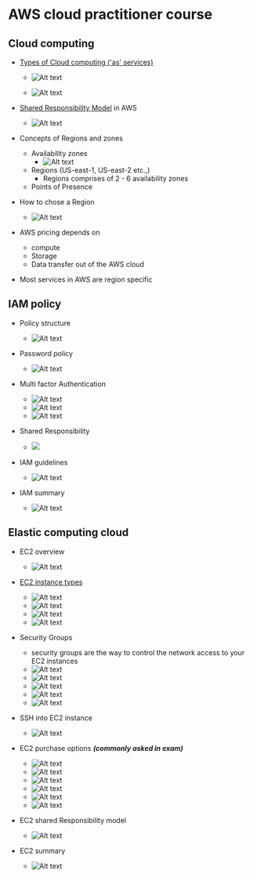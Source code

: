 # AWS cloud practitioner course

## Cloud computing

- [Types of Cloud computing ('as' services)](https://thoughtworks.udemy.com/course/aws-certified-cloud-practitioner-new/learn/lecture/20263106#overview)

  - ![Alt text](./Resources/as_service_modeling.png?raw=true)

  - ![Alt text](./Resources/as_service_examples.png?raw=true)

- [Shared Responsibility Model](https://aws.amazon.com/compliance/shared-responsibility-model/) in AWS

  - ![Alt text](./Resources/sharedRes.jpg?raw=true)

- Concepts of Regions and zones

  - Availability zones
    - ![Alt text](./Resources/aws_availability_zones.png?raw=true)
  - Regions (US-east-1, US-east-2 etc.,)
    - Regions comprises of 2 - 6 availability zones
  - Points of Presence

- How to chose a Region

  - ![Alt text](./Resources/aws_regions.png?raw=true)

- AWS pricing depends on

  - compute
  - Storage
  - Data transfer out of the AWS cloud

- Most services in AWS are region specific

## IAM policy

- Policy structure

  - ![Alt text](./Resources/IAM_policies_struct.png?raw=true)

- Password policy

  - ![Alt text](./Resources/IAM_passord_policy.png?raw=true)

- Multi factor Authentication

  - ![Alt text](./Resources/mfa_1.png?raw=true)
  - ![Alt text](./Resources/mfa_2.png?raw=true)
  - ![Alt text](./Resources/mfa_3.png?raw=true)

- Shared Responsibility

  - ![](./Resources/IAM_shared_responsibility.png)

- IAM guidelines
  - ![Alt text](./Resources/IAM_guidelines.png)
- IAM summary
  - ![Alt text](./Resources/IAM_summary.png)

## Elastic computing cloud

- EC2 overview
  - ![Alt text](./Resources/ec2_overveiw.png)
- [EC2 instance types](https://aws.amazon.com/ec2/instance-types/)
  - ![Alt text](./Resources/ec2_type1.png)
  - ![Alt text](./Resources/ec2_type2.png)
  - ![Alt text](./Resources/ec2_type3.png)
  - ![Alt text](./Resources/ec2_type4.png)
- Security Groups

  - security groups are the way to control the network access to your EC2 instances
  - ![Alt text](./Resources/ec2_sg1.png)
  - ![Alt text](./Resources/ec2_sg2.png)
  - ![Alt text](./Resources/ec2_sg3.png)
  - ![Alt text](./Resources/ec2_sg4.png)
  - ![Alt text](./Resources/ec2_sg5.png)

- SSH into EC2 instance
  - ![Alt text](./Resources/ssh_fromLinuxOrMac.png)
- EC2 purchase options **_(commonly asked in exam)_**
  - ![Alt text](./Resources/ec2_purchaseOptions.png)
  - ![Alt text](./Resources/ec2_onDemand.png)
  - ![Alt text](./Resources/ec2_reservedInstance.png)
  - ![Alt text](./Resources/ec2_spotInstance.png)
  - ![Alt text](./Resources/ec2_dedicatedHost.png)
  - ![Alt text](./Resources/ec2_dedicatedInstance.png)
- EC2 shared Responsibility model
  - ![Alt text](./Resources/ec2_sharedResponsibility.png)
- EC2 summary
  - ![Alt text](./Resources/ec2_summary.png)
